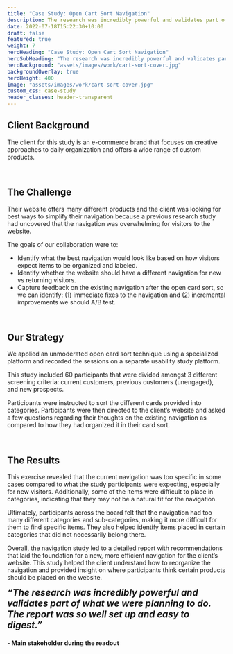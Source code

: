 ```yaml
---
title: "Case Study: Open Cart Sort Navigation"
description: The research was incredibly powerful and validates part of what we were planning to do. The report was so well set up and easy to digest.
date: 2022-07-18T15:22:30+10:00
draft: false
featured: true
weight: 7
heroHeading: "Case Study: Open Cart Sort Navigation"
heroSubHeading: "The research was incredibly powerful and validates part of what we were planning to do. The report was so well set up and easy to digest."
heroBackground: "assets/images/work/cart-sort-cover.jpg"
backgroundOverlay: true
heroHeight: 400
image: "assets/images/work/cart-sort-cover.jpg"
custom_css: case-study
header_classes: header-transparent
---
```


## Client Background

The client for this study is an e-commerce brand that focuses on creative approaches to daily organization and offers a wide range of custom products.

<br>

## The Challenge

Their website offers many different products and the client was looking for best ways to simplify their navigation because a previous research study had uncovered that the navigation was overwhelming for visitors to the website. 

The goals of our collaboration  were to:
<ul>
    <li>Identify what the best navigation would look like based on how visitors expect items to be organized and labeled.</li>
    <li>Identify whether the website should have a different navigation for new vs returning visitors.</li>
    <li>Capture feedback on the existing navigation after the open card sort, so we can identify: (1) immediate fixes to the navigation and (2) incremental improvements we should A/B test.</li>
</ul>

<br>

## Our Strategy

We applied an unmoderated open card sort technique using a specialized platform and recorded the sessions on a separate usability study platform.

This study included 60 participants that were divided amongst 3 different screening criteria: current customers, previous customers (unengaged), and new prospects.

Participants were instructed to sort the different cards provided into categories. Participants were then directed to the client’s  website and asked a few questions regarding their thoughts on the existing navigation as compared to how they had organized it in their card sort. 


<br>

## The Results

This exercise revealed that the current navigation was too specific in some cases compared to what the study participants were expecting, especially for new visitors. Additionally, some of the items were difficult to place in categories, indicating that they may not be a natural fit for the navigation. 

Ultimately, participants across the board felt that the navigation had too many different categories and sub-categories, making it more difficult for them to find specific items. They also helped identify items placed in certain categories that did not necessarily belong there. 

Overall, the navigation study led to a detailed report with recommendations that laid the foundation for a new, more efficient navigation for the client’s website. This study helped the client understand how to reorganize the navigation and provided insight on where participants think certain products should be placed on the website.


<div><b><i style="font-size: 1.3rem">“The research was incredibly powerful and validates part of what we were planning to do. The report was so well set up and easy to digest.”</i></b>
</div>
<div class="container">
    <div class="row ml-3">
        <div class="col-12 col-md-6">
            <h4 class="pt-1 ml-1 text-left">- Main stakeholder during the readout</h4>
        </div>
    </div>
</div>

<br>

